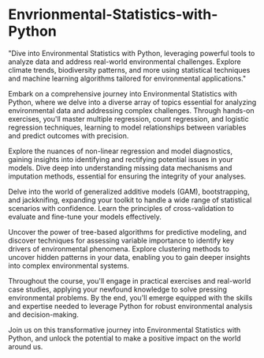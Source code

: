 # Envrionmental-Statistics-with-Python
"Dive into Environmental Statistics with Python, leveraging powerful tools to analyze data and address real-world environmental challenges. Explore climate trends, biodiversity patterns, and more using statistical techniques and machine learning algorithms tailored for environmental applications."

Embark on a comprehensive journey into Environmental Statistics with Python, where we delve into a diverse array of topics essential for analyzing environmental data and addressing complex challenges. Through hands-on exercises, you'll master multiple regression, count regression, and logistic regression techniques, learning to model relationships between variables and predict outcomes with precision.

Explore the nuances of non-linear regression and model diagnostics, gaining insights into identifying and rectifying potential issues in your models. Dive deep into understanding missing data mechanisms and imputation methods, essential for ensuring the integrity of your analyses.

Delve into the world of generalized additive models (GAM), bootstrapping, and jackknifing, expanding your toolkit to handle a wide range of statistical scenarios with confidence. Learn the principles of cross-validation to evaluate and fine-tune your models effectively.

Uncover the power of tree-based algorithms for predictive modeling, and discover techniques for assessing variable importance to identify key drivers of environmental phenomena. Explore clustering methods to uncover hidden patterns in your data, enabling you to gain deeper insights into complex environmental systems.

Throughout the course, you'll engage in practical exercises and real-world case studies, applying your newfound knowledge to solve pressing environmental problems. By the end, you'll emerge equipped with the skills and expertise needed to leverage Python for robust environmental analysis and decision-making.

Join us on this transformative journey into Environmental Statistics with Python, and unlock the potential to make a positive impact on the world around us.

